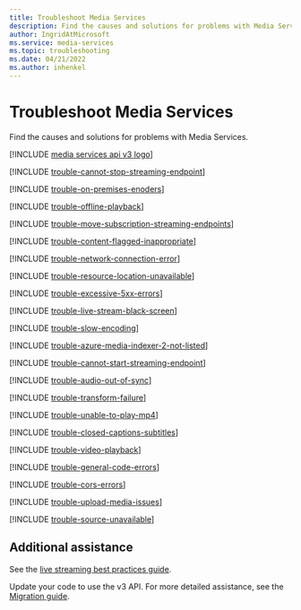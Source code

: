 ```yaml
---
title: Troubleshoot Media Services
description: Find the causes and solutions for problems with Media Services.
author: IngridAtMicrosoft
ms.service: media-services
ms.topic: troubleshooting
ms.date: 04/21/2022
ms.author: inhenkel
---
```

# Troubleshoot Media Services

Find the causes and solutions for problems with Media Services.

[!INCLUDE [media services api v3 logo](./includes/v3-hr.md)]

[!INCLUDE [trouble-cannot-stop-streaming-endpoint](./includes/trouble-cannot-stop-streaming-endpoint.md)]

[!INCLUDE [trouble-on-premises-enoders](includes/trouble-on-premises-enoders.md)]

[!INCLUDE [trouble-offline-playback](includes/trouble-offline-playback.md)]

[!INCLUDE [trouble-move-subscription-streaming-endpoints](./includes/trouble-move-subscription-streaming-endpoints.md)]

[!INCLUDE [trouble-content-flagged-inappropriate](./includes/trouble-content-flagged-inappropriate.md)]

[!INCLUDE [trouble-network-connection-error](./includes/trouble-network-connection-error.md)]

[!INCLUDE [trouble-resource-location-unavailable](./includes/trouble-resource-location-unavailable.md)]

[!INCLUDE [trouble-excessive-5xx-errors](includes/trouble-excessive-5xx-errors.md)]

[!INCLUDE [trouble-live-stream-black-screen](includes/trouble-live-stream-black-screen.md)]

[!INCLUDE [trouble-slow-encoding](includes/trouble-slow-encoding.md)]

[!INCLUDE [trouble-azure-media-indexer-2-not-listed](includes/trouble-azure-media-indexer-2-not-listed.md)]

[!INCLUDE [trouble-cannot-start-streaming-endpoint](includes/trouble-cannot-start-streaming-endpoint.md)]

[!INCLUDE [trouble-audio-out-of-sync](includes/trouble-audio-out-of-sync.md)]

[!INCLUDE [trouble-transform-failure](includes/trouble-transform-failure.md)]

[!INCLUDE [trouble-unable-to-play-mp4](includes/trouble-unable-to-play-mp4.md)]

[!INCLUDE [trouble-closed-captions-subtitles](includes/trouble-closed-captions-subtitles.md)]

[!INCLUDE [trouble-video-playback](includes/trouble-video-playback.md)]

[!INCLUDE [trouble-general-code-errors](includes/trouble-general-code-errors.md)]

[!INCLUDE [trouble-cors-errors](includes/trouble-cors-errors.md)]

[!INCLUDE [trouble-upload-media-issues](includes/trouble-upload-media-issues.md)]

[!INCLUDE [trouble-source-unavailable](includes/trouble-source-unavailable.md)]

## Additional assistance

See the [live streaming best practices guide](live-event-streaming-best-practices-guide.md).

Update your code to use the v3 API. For more detailed assistance, see the [Migration guide](migrate-v-2-v-3-migration-introduction.md).

